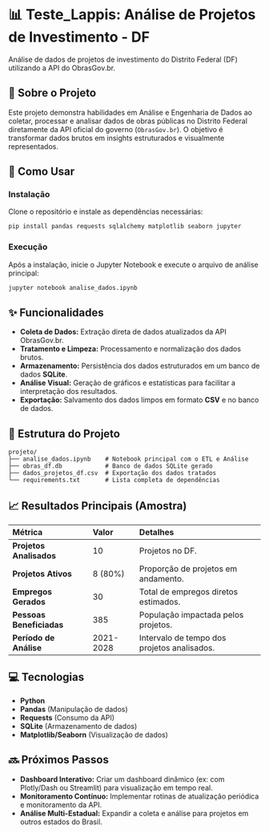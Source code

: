 # 📊 Teste_Lappis: Análise de Projetos de Investimento - DF

Análise de dados de projetos de investimento do Distrito Federal (DF) utilizando a API do ObrasGov.br.

## 📝 Sobre o Projeto

Este projeto demonstra habilidades em Análise e Engenharia de Dados ao coletar, processar e analisar dados de obras públicas no Distrito Federal diretamente da API oficial do governo (`ObrasGov.br`). O objetivo é transformar dados brutos em insights estruturados e visualmente representados.

## 🚀 Como Usar

### Instalação

Clone o repositório e instale as dependências necessárias:

```bash
pip install pandas requests sqlalchemy matplotlib seaborn jupyter
````

### Execução

Após a instalação, inicie o Jupyter Notebook e execute o arquivo de análise principal:

```bash
jupyter notebook analise_dados.ipynb
```

## ✨ Funcionalidades

  * **Coleta de Dados:** Extração direta de dados atualizados da API ObrasGov.br.
  * **Tratamento e Limpeza:** Processamento e normalização dos dados brutos.
  * **Armazenamento:** Persistência dos dados estruturados em um banco de dados **SQLite**.
  * **Análise Visual:** Geração de gráficos e estatísticas para facilitar a interpretação dos resultados.
  * **Exportação:** Salvamento dos dados limpos em formato **CSV** e no banco de dados.

## 📁 Estrutura do Projeto

```text
projeto/
├── analise_dados.ipynb    # Notebook principal com o ETL e Análise
├── obras_df.db            # Banco de dados SQLite gerado
├── dados_projetos_df.csv  # Exportação dos dados tratados
└── requirements.txt       # Lista completa de dependências
```

## 📈 Resultados Principais (Amostra)

| Métrica | Valor | Detalhes |
| :--- | :--- | :--- |
| **Projetos Analisados** | 10 | Projetos no DF. |
| **Projetos Ativos** | 8 (80%) | Proporção de projetos em andamento. |
| **Empregos Gerados** | 30 | Total de empregos diretos estimados. |
| **Pessoas Beneficiadas** | 385 | População impactada pelos projetos. |
| **Período de Análise** | 2021-2028 | Intervalo de tempo dos projetos analisados. |

## 💻 Tecnologias

  * **Python**
  * **Pandas** (Manipulação de dados)
  * **Requests** (Consumo da API)
  * **SQLite** (Armazenamento de dados)
  * **Matplotlib/Seaborn** (Visualização de dados)

## 🔜 Próximos Passos

  * **Dashboard Interativo:** Criar um dashboard dinâmico (ex: com Plotly/Dash ou Streamlit) para visualização em tempo real.
  * **Monitoramento Contínuo:** Implementar rotinas de atualização periódica e monitoramento da API.
  * **Análise Multi-Estadual:** Expandir a coleta e análise para projetos em outros estados do Brasil.

<!-- end list -->
